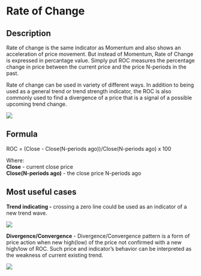 # Rate of Change

## Description <a id="description"></a>

Rate of change is the same indicator as Momentum and also shows an acceleration of price movement. But instead of Momentum, Rate of Change is expressed in percantage value. Simply put ROC measures the percentage change in price between the current price and the price N-periods in the past.

Rate of change can be used in variety of different ways. In addition to being used as a general trend or trend strength indicator, the ROC is also commonly used to find a divergence of a price that is a signal of a possible upcoming trend change.

![](../../../../.gitbook/assets/image-26.png)

## Formula <a id="formula"></a>

ROC = \(Close - Close\(N-periods ago\)\)/Close\(N-periods ago\) x 100

Where:  
**Close** - current close price  
**Close\(N-periods ago\)** - the close price N-periods ago

## Most useful cases

**Trend indicating -** crossing a zero line could be used as an indicator of a new trend wave.

![](../../../../.gitbook/assets/image-43.png)

**Divergence/Convergence** - Divergence/Convergence pattern is a form of price action when new high\(low\) of the price not confirmed with a new high/low of ROC. Such price and indicator’s behavior can be interpreted as the weakness of current existing trend.

![](../../../../.gitbook/assets/image-36.png)

